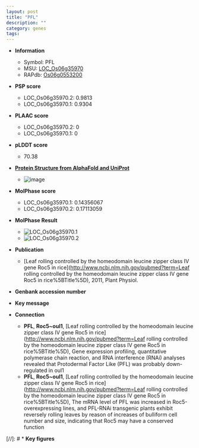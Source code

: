 ```yaml
---
layout: post
title: "PFL"
description: ""
category: genes
tags: 
---
```


* **Information**  
    + Symbol: PFL  
    + MSU: [LOC_Os06g35970](http://rice.plantbiology.msu.edu/cgi-bin/ORF_infopage.cgi?orf=LOC_Os06g35970)  
    + RAPdb: [Os06g0553200](http://rapdb.dna.affrc.go.jp/viewer/gbrowse_details/irgsp1?name=Os06g0553200)  

* **PSP score**  
    + LOC_Os06g35970.2: 0.9813 
    + LOC_Os06g35970.1: 0.9304 

* **PLAAC score**  
    + LOC_Os06g35970.2: 0 
    + LOC_Os06g35970.1: 0 

* **pLDDT score**
    + 70.38

* **[Protein Structure from AlphaFold and UniProt](https://www.uniprot.org/uniprotkb/Q5Z9D5/entry#structure)**
    + ![image](https://ricepsp.github.io/images/Q5/AF-Q5Z9D5-F1.png)

* **MolPhase score**
    + LOC_Os06g35970.1: 0.14356067
    + LOC_Os06g35970.2: 0.17113059

* **MolPhase Result**
    + ![LOC_Os06g35970.1](https://304243504.github.io/Pictures/LOC_Os06g/LOC_Os06g35970.1.png)
    + ![LOC_Os06g35970.2](https://304243504.github.io/Pictures/LOC_Os06g/LOC_Os06g35970.2.png)

* **Publication**  
    + [Leaf rolling controlled by the homeodomain leucine zipper class IV gene Roc5 in rice](http://www.ncbi.nlm.nih.gov/pubmed?term=Leaf rolling controlled by the homeodomain leucine zipper class IV gene Roc5 in rice%5BTitle%5D), 2011, Plant Physiol.

* **Genbank accession number**  

* **Key message**  

* **Connection**  
    + __PFL__, __Roc5~oul1__, [Leaf rolling controlled by the homeodomain leucine zipper class IV gene Roc5 in rice](http://www.ncbi.nlm.nih.gov/pubmed?term=Leaf rolling controlled by the homeodomain leucine zipper class IV gene Roc5 in rice%5BTitle%5D), Gene expression profiling, quantitative polymerase chain reaction, and RNA interference (RNAi) analyses revealed that Protodermal Factor Like (PFL) was probably down-regulated in oul1
    + __PFL__, __Roc5~oul1__, [Leaf rolling controlled by the homeodomain leucine zipper class IV gene Roc5 in rice](http://www.ncbi.nlm.nih.gov/pubmed?term=Leaf rolling controlled by the homeodomain leucine zipper class IV gene Roc5 in rice%5BTitle%5D), The mRNA level of PFL was increased in Roc5-overexpressing lines, and PFL-RNAi transgenic plants exhibit reversely rolling leaves by reason of increases of bulliform cell number and size, indicating that Roc5 may have a conserved function

[//]: # * **Key figures**  


